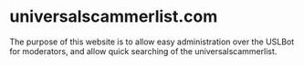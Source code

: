 # universalscammerlist.com

The purpose of this website is to allow easy administration over the USLBot for moderators, and allow quick searching of the universalscammerlist.
